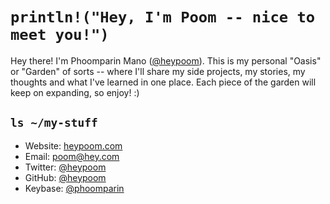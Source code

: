 # `println!("Hey, I'm Poom -- nice to meet you!")`

Hey there! I'm Phoomparin Mano ([@heypoom](https://heypoom.com)). This is my personal "Oasis" or "Garden" of sorts -- where I'll share my side projects, my stories, my thoughts and what I've learned in one place. Each piece of the garden will keep on expanding, so enjoy! :)

## `ls ~/my-stuff`

- Website: [heypoom.com](https://heypoom.com)
- Email: [poom@hey.com](mailto:poom@hey.com)
- Twitter: [@heypoom](https://twitter.com/heypoom)
- GitHub: [@heypoom](https://github.com/heypoom)
- Keybase: [@phoomparin](https://keybase.io/phoomparin)
